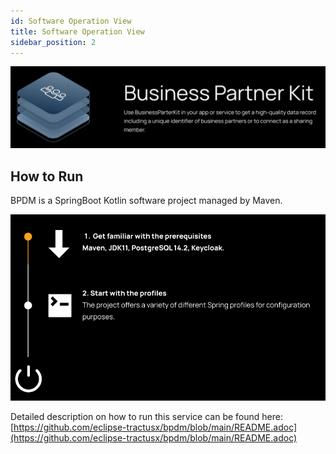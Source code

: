```yaml
---
id: Software Operation View
title: Software Operation View
sidebar_position: 2
---
```



![Business partner kit banner](../../../static/img/doc-business_partner_header-minified.png)

## How to Run

BPDM is a SpringBoot Kotlin software project managed by Maven.

![how to run the business partner kit diagram](../../../static/img/how-to-run-min.png)

Detailed description on how to run this service can be found here:
[https://github.com/eclipse-tractusx/bpdm/blob/main/README.adoc](https://github.com/eclipse-tractusx/bpdm/blob/main/README.adoc)
